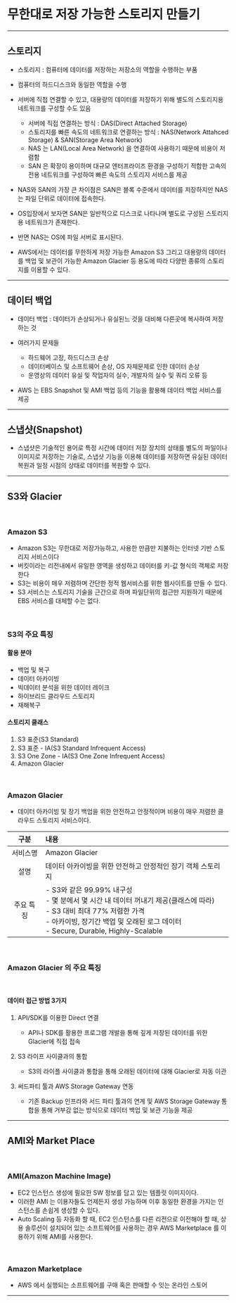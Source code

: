 # 무한대로 저장 가능한 스토리지 만들기

---

## 스토리지 

- 스토리지 : 컴퓨터에 데이터를 저장하는 저장소의 역할을 수행하는 부품
- 컴퓨터의 하드디스크와 동일한 역할을 수행
- 서버에 직접 연결할 수 있고, 대용량의 데이터를 저장하기 위해 별도의 스토리지용 네트워크를 구성할 수도 있음
  - 서버에 직접 연결하는 방식 : DAS(Direct Attached Storage)
  - 스토리지를 빠른 속도의 네트워크로 연결하는 방식 : NAS(Network Attahced Storage) & SAN(Storage Area Network)
  - NAS 는 LAN(Local Area Network) 을 연결하여 사용하기 때문에 비용이 저렴함
  - SAN 은 확장이 용이하며 대규모 엔터프라이즈 환경을 구성하기 적합한 고속의 전용 네트워크를 구성하여 빠른 속도의 스토리지 서비스를 제공

- NAS와 SAN의 가장 큰 차이점은 SAN은 블록 수준에서 데이터를 저장하지만 NAS는 파일 단위로 데이터에 접속한다. 
- OS입장에서 보자면 SAN은 일반적으로 디스크로 나타나며 별도로 구성된 스토리지용 네트워크가 존재한다. 
- 반면 NAS는 OS에 파일 서버로 표시된다.

- AWS에서는 데이터를 무한하게 저장 가능한 Amazon S3 그리고 대용량의 데이터를 백업 및 보관이 가능한 Amazon Glacier 등 용도에 따라 다양한 종류의 스토리지를 이용할 수 있다.

---

## 데이터 백업

- 데이터 백업 : 데이터가 손상되거나 유실된느 것을 대비해 다른곳에 복사하여 저장하는 것
- 여러가지 문제들
  - 하드웨어 고장, 하드디스크 손상
  - 데이터베이스 및 소프트웨어 손상, OS 자체문제로 인한 데이터 손상
  - 운영상의 데이터 유실 및 작업자의 실수, 개발자의 실수 및 쿼리 오류 등

- AWS 는 EBS Snapshot 및 AMI 백업 등의 기능을 활용해 데이터 백업 서비스를 제공

---

## 스냅샷(Snapshot)

- 스냅샷은 기술적인 용어로 특정 시간에 데이터 저장 장치의 상태를 별도의 파일이나 이미지로 저장하는 기술로, 스냅샷 기능을 이용해 데이터를 저장하면 유실된 데이터 복원과 일정 시점의 상태로 데이터를 복원할 수 있다.

---

## S3와 Glacier

<br />

### Amazon S3
- Amazon S3는 무한대로 저장가능하고, 사용한 만큼만 지불하는 인터넷 기반 스토리지 서비스이다
- 버킷이라는 리전내에서 유일한 영역을 생성하고 데이터를 키-값 형식의 객체로 저장한다
- S3는 비용이 매우 저렴하며 간단한 정적 웹서비스를 위한 웹사이트를 만들 수 있다. 
- S3 서비스는 스토리지 기술을 근간으로 하며 파일단위의 접근만 지원하기 때문에 EBS 서비스를 대체할 수는 없다. 

<br />

### S3의 주요 특징 

####  활용 분야
  - 백업 및 복구
  - 데이터 아카이빙
  - 빅데이터 분석을 위한 데이터 레이크
  - 하이브리드 클라우드 스토리지
  - 재해복구

#### 스토리지 클래스

1. S3 표준(S3 Standard)
2. S3 표준 - IA(S3 Standard Infrequent Access)
3. S3 One Zone - IA(S3 One Zone Infrequent Access)
4. Amazon Glacier

<br />

### Amazon Glacier

- 데이터 아카이빙 및 장기 백업을 위한 안전하고 안정적이며 비용이 매우 저렴한 클라우드 스토리지 서비스이다.

|구분|내용|
|:--:|:--|
|서비스명|Amazon Glacier|
|설명|데이터 아카이빙을 위한 안전하고 안정적인 장기 객체 스토리지|
|주요 특징|- S3와 같은 99.99% 내구성 <br /> - 몇 분에서 몇 시간 내 데이터 꺼내기 제공(클래스에 따라) <br /> - S3 대비 최대 77% 저렴한 가격 <br /> - 아카이빙, 장기간 백업 및 오래된 로그 데이터 <br /> - Secure, Durable, Highly-Scalable|

<br />

### Amazon Glacier 의 주요 특징

<br />

#### 데이터 접근 방법 3가지

1. API/SDK를 이용한 Direct 연결

   - API나 SDK를 활용한 프로그램 개발을 통해 깊게 저장된 데이터를 위한 Glacier에 직접 접속

2. S3 라이프 사이클과의 통합
   - S3의 라이플 사이클과 통합을 통해 오래된 데이터에 대해 Glacier로 자동 이관

3. 써드파티 툴과 AWS Storage Gateway 연동

   - 기존 Backup 인프라와 서드 파티 툴과의 연계 및 AWS Storage Gateway 통합을 통해 거부감 없는 방식으로 데이터 백업 및 보관 기능을 제공 

---

## AMI와 Market Place

<br />

### AMI(Amazon Machine Image)

- EC2 인스턴스 생성에 필요한 SW 정보를 담고 있는 템플릿 이미지이다.
- 이러한 AMI 는 이용자들도 언제든지 생성 가능하며 이후 동일한 환경을 가지는 인스턴스를 손쉽게 생성할 수 있다.
- Auto Scaling 등 자동화 할 때, EC2 인스턴스를 다른 리전으로 이전해야 할 때, 상용 솔루션이 설치되어 있는 소프트웨어를 사용하는 경우 AWS Marketplace 를 이용하기 위해 AMI를 사용한다.

<br />

### Amazon Marketplace

- AWS 에서 실행되는 소프트웨어를 구매 혹은 판매할 수 잇는 온라인 스토어

--- 

